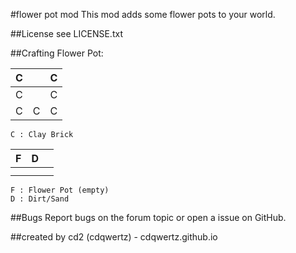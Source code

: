#flower pot mod
This mod adds some flower pots to your world.

##License
see LICENSE.txt

##Crafting
Flower Pot:

| C |   | C |
|---|---|---|
| C |   | C |
| C | C | C |

	C : Clay Brick

| F | D |   |
|---|---|---|
|   |   |   |
|   |   |   |

	F : Flower Pot (empty)
	D : Dirt/Sand

##Bugs
Report bugs on the forum topic or open a issue on GitHub.

##created by
cd2 (cdqwertz) - cdqwertz.github.io
